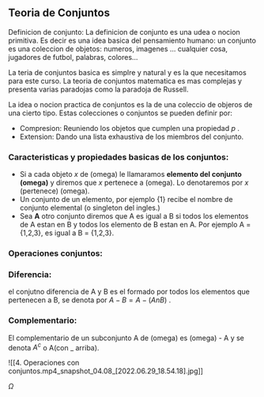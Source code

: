 ## Teoria de Conjuntos
Definicion de conjunto:
La definicion de conjunto es una udea o nocion primitiva. Es decir es una idea basica del pensamiento humano: un conjunto es una coleccion de objetos: numeros, imagenes ... cualquier cosa, jugadores de futbol, palabras, colores...

La teria de conjuntos basica es simplre y natural y es la que necesitamos para este curso.
La teoria de conjuntos matematica es mas complejas y presenta varias paradojas como la paradoja de Russell.


La idea o nocion practica de conjuntos es la de una coleccio de objeros de una cierto tipo.
Estas colecciones o conjuntos se pueden definir por:
- Compresion: Reuniendo los objetos que cumplen una propiedad *p* .
- Extension: Dando una lista exhaustiva de los miembros del conjunto.


### Caracteristicas y propiedades basicas de los conjuntos:
- Si a cada objeto *x* de (omega) le llamaramos **elemento del conjunto (omega)** y diremos que *x* pertenece a (omega). Lo denotaremos por *x* (pertenece) (omega).
- Un conjunto de un elemento, por ejemplo {1} recibe el nombre de conjunto elemental (o singleton del ingles.)
- Sea **A** otro conjunto diremos que A es igual a B si todos los elementos de A estan en B y todos los elemento de B estan en A. Por ejemplo A = {1,2,3}, es igual a B = {1,2,3}.  


### Operaciones conjuntos:
### Diferencia:
el conjutno diferencia de A y B es el formado por todos los elementos que pertenecen a B, se denota por $A - B = A - (A n B)$ .


### Complementario:
El complementario de un subconjunto A de (omega) es (omega) - A y se denota $A^c$ o A(con _ arriba).  

![[4. Operaciones con conjuntos.mp4_snapshot_04.08_[2022.06.29_18.54.18].jpg]]

$\Omega$  
